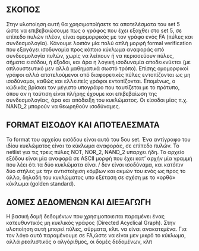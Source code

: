 ## ΣΚΟΠΟΣ 

Στην υλοποίηση αυτή θα χρησιμοποίήσετε τα αποτελέσματα του set 5 ώστε να επιβεβαιώσουμε πως ο γράφος που έχει εξαχθει στo set 5, σε επίπεδο πυλών πλέον, είναι ομομορφικός με τον γράφο ενός FA (πύλες και συνδεσμολογία). Κάνουμε λοιπόν μία πολύ απλή μορφή formal verification που εξαγάγει ισοδυναμία προς κάποιο κύκλωμα αναφοράς από συνδεσμολογία πυλών, χωρίς να λείπουν ή να περισσεύουν πύλες, σήματα εισόδου, ή έξοδοι, και άρα η λογική ισοδυναμία αποδεικνύεται (με απλουστευτικό μεν αλλά μαθηματικά σωστό τρόπο).  Επίσης ομομορφικοί γράφοι αλλά αποτελούμενοι από διαφορετικές πύλες εντοπίζονται ως μη ισοδύναμοι, καθώς και ελλειπείς γράφοι εντοπίζονται. Επομένως, ο κώδικάς  βρίσκει τον μέγιστο υπογράφο που ταυτίζεται με το πρότυπο, όπου αν η ταύτιση είναι πλήρης έχουμε και επιβεβαίωση της συνδεσμολογίας, άρα και απόδειξη του κυκλώματος. Οι είσοδοι μίας π.χ. NAND_2 μπορούν να θεωρηθούν ισοδύναμες. 

## FORMAT ΕΙΣΟΔΟΥ KAI ΑΠΟΤΕΛΕΣΜΑΤΑ

Το format του αρχείου εισόδου είναι αυτό του 5ου set. Ένα αντίγραφο του ιδίου κυκλώματος είναι το κύκλωμα αναφοράς, σε επίπεδο πυλών. Το  netlist για τις τρεις πύλες NOT, NOR_2, NAND_2 υπαρχει ήδη. Το αρχείο εξόδου είναι μία αναφορά σε ASCII μορφή που έχει κατ’ αρχήν μία γραμμή που λέει ότι τα δύο κυκλώματα είναι / δεν είναι ισοδύναμα, και κατόπιν δύο στήλες με την αντιστοίχιση κόμβων και ακμών του ενός ως προς το άλλο, δηλαδή του κυκλώματος υπο εξέταση σε σχέση με το «ορθό» κύκλωμα (golden standard). 

## ΔΟΜΕΣ ΔΕΔΟΜΕΝΩΝ ΚΑΙ ΔΙΕΞΑΓΩΓΗ  

Η βασική δομή δεδομένων που χρησιμοποιειται παραμένει ένας κατευθυντικός μη κυκλικός γράφος (Directed Acyclical Graph). Στην υλοποίηση αυτή μπορεί πύλες, σύρματα, κλπ. να είναι ανακατεμένα. Για τον λόγο αυτό παραμένουμε σε FA,ώστε να είναι μεν μικρό το κύκλωμα, αλλά ρεαλιστικός ο αλγόριθμος, οι δομές δεδομένων, κλπ
